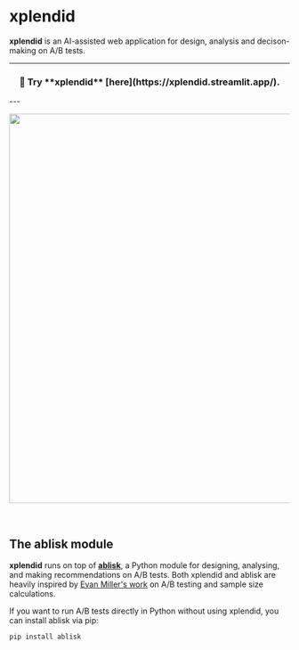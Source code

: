 # xplendid

**xplendid** is an AI-assisted web application for design, analysis and decison-making on A/B tests.

---
<h3 align="center">
    🧪 Try **xplendid** [here](https://xplendid.streamlit.app/). </a>
</h3>
---


<p align="center">
    <a href="https://xplendid.streamlit.app/"><img src="https://github.com/domingosdeeulariadumba/xplendid/blob/main/demos/xplendid_demo.gif" width=700></a>
</p>

<br>


## The ablisk module

**xplendid** runs on top of **[ablisk](https://pypi.org/project/ablisk/)**, a Python module for designing, analysing, and making recommendations on A/B tests. Both xplendid and ablisk are heavily inspired by [Evan Miller's work](https://www.evanmiller.org/ab-testing/sample-size.html) on A/B testing and sample size calculations.

If you want to run A/B tests directly in Python without using xplendid, you can install ablisk via pip:

```bash
pip install ablisk
```
